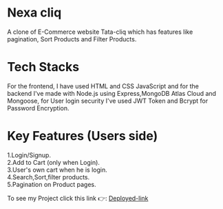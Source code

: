# Nexa cliq

A clone of E-Commerce website Tata-cliq which has features like pagination, Sort Products and Filter Products.

# Tech Stacks
For the frontend, I have used HTML and CSS JavaScript and for the backend I've  made with Node.js using Express,MongoDB Atlas Cloud and Mongoose, for User login security I've used JWT Token and Bcrypt for Password Encryption.

# Key Features (Users side)
1.Login/Signup.<br>
2.Add to Cart (only when Login).<br>
3.User's own cart when he is login.<br>
4.Search,Sort,filter products.<br>
5.Pagination on Product pages.<br>

<p>To see my Project click this link 👉:
  <a href="[https://nexa-cliq.netlify.app/](https://avinawkumar.github.io/)">Deployed-link</a>
</p>
